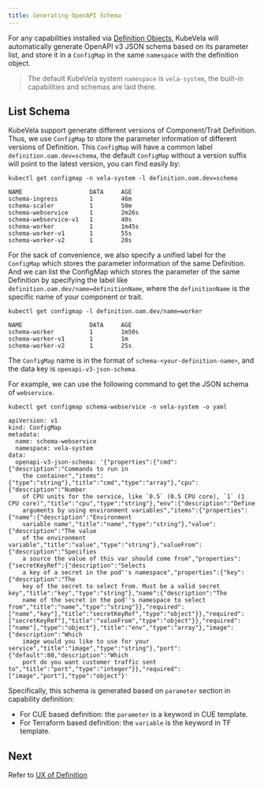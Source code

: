 ```yaml
---
title: Generating OpenAPI Schema
---
```


For any capabilities installed via [Definition Objects](./definition-and-templates),
KubeVela will automatically generate OpenAPI v3 JSON schema based on its parameter list, and store it in a `ConfigMap` in the same `namespace` with the definition object. 

> The default KubeVela system `namespace` is `vela-system`, the built-in capabilities and schemas are laid there.


## List Schema
KubeVela support generate different versions of Component/Trait Definition.
Thus, we use `ConfigMap` to store the parameter information of different versions of Definition.
This `ConfigMap` will have a common label `definition.oam.dev=schema`, the default `ConfigMap` without a version suffix will point to the latest version,
you can find easily by:
```shell
kubectl get configmap -n vela-system -l definition.oam.dev=schema
```
```console
NAME                   DATA     AGE
schema-ingress         1        46m
schema-scaler          1        50m
schema-webservice      1        2m26s
schema-webservice-v1   1        40s
schema-worker          1        1m45s 
schema-worker-v1       1        55s
schema-worker-v2       1        20s
```
For the sack of convenience, we also specify a unified label for the `ConfigMap` which stores the parameter information of the same Definition. 
And we can list the ConfigMap which stores the parameter of the same Definition by specifying the label like `definition.oam.dev/name=definitionName`, where the `definitionName` is the specific name of your component or trait. 
```shell
kubectl get configmap -l definition.oam.dev/name=worker
```
```console
NAME                   DATA     AGE
schema-worker          1        1m50s
schema-worker-v1       1        1m
schema-worker-v2       1        25s
```

The `ConfigMap` name is in the format of `schema-<your-definition-name>`,
and the data key is `openapi-v3-json-schema`.

For example, we can use the following command to get the JSON schema of `webservice`.

```shell
kubectl get configmap schema-webservice -n vela-system -o yaml
```
```console
apiVersion: v1
kind: ConfigMap
metadata:
  name: schema-webservice
  namespace: vela-system
data:
  openapi-v3-json-schema: '{"properties":{"cmd":{"description":"Commands to run in
    the container","items":{"type":"string"},"title":"cmd","type":"array"},"cpu":{"description":"Number
    of CPU units for the service, like `0.5` (0.5 CPU core), `1` (1 CPU core)","title":"cpu","type":"string"},"env":{"description":"Define
    arguments by using environment variables","items":{"properties":{"name":{"description":"Environment
    variable name","title":"name","type":"string"},"value":{"description":"The value
    of the environment variable","title":"value","type":"string"},"valueFrom":{"description":"Specifies
    a source the value of this var should come from","properties":{"secretKeyRef":{"description":"Selects
    a key of a secret in the pod''s namespace","properties":{"key":{"description":"The
    key of the secret to select from. Must be a valid secret key","title":"key","type":"string"},"name":{"description":"The
    name of the secret in the pod''s namespace to select from","title":"name","type":"string"}},"required":["name","key"],"title":"secretKeyRef","type":"object"}},"required":["secretKeyRef"],"title":"valueFrom","type":"object"}},"required":["name"],"type":"object"},"title":"env","type":"array"},"image":{"description":"Which
    image would you like to use for your service","title":"image","type":"string"},"port":{"default":80,"description":"Which
    port do you want customer traffic sent to","title":"port","type":"integer"}},"required":["image","port"],"type":"object"}'
```

Specifically, this schema is generated based on `parameter` section in capability definition:

* For CUE based definition: the `parameter` is a keyword in CUE template.
* For Terraform based definition: the `variable` is the keyword in TF template.

## Next

Refer to [UX of Definition](../reference/ui-schema)
